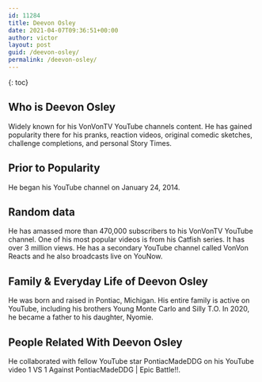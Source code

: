 ```yaml
---
id: 11284
title: Deevon Osley
date: 2021-04-07T09:36:51+00:00
author: victor
layout: post
guid: /deevon-osley/
permalink: /deevon-osley/
---
```



{: toc}


## Who is Deevon Osley



Widely known for his VonVonTV YouTube channels content. He has gained popularity there for his pranks, reaction videos, original comedic sketches, challenge completions, and personal Story Times. 

                
                
                
## Prior to Popularity



He began his YouTube channel on January 24, 2014. 

                
                
                
## Random data



He has amassed more than 470,000 subscribers to his VonVonTV YouTube channel. One of his most popular videos is from his Catfish series. It has over 3 million views. He has a secondary YouTube channel called VonVon Reacts and he also broadcasts live on YouNow. 

                
                
                
## Family & Everyday Life of Deevon Osley



He was born and raised in Pontiac, Michigan. His entire family is active on YouTube, including his brothers Young Monte Carlo and Silly T.O. In 2020, he became a father to his daughter, Nyomie.

                
                
                
## People Related With Deevon Osley



He collaborated with fellow YouTube star PontiacMadeDDG on his YouTube video 1 VS 1 Against PontiacMadeDDG | Epic Battle!!.

                
              
            
          
          
          